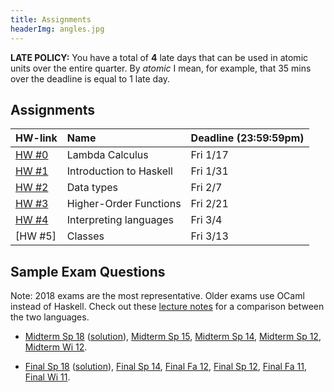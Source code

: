 ```yaml
---
title: Assignments
headerImg: angles.jpg
---
```


**LATE POLICY:** You have a total of **4** late days
that can be used in atomic units over the entire
quarter. By *atomic* I mean, for example, that 35
mins over the deadline is equal to 1 late day.

## Assignments

| **HW-link**                                      | **Name**                |  **Deadline (23:59:59pm)** |
|:-------------------------------------------------|:------------------------|:---------------------------|
| [HW #0](https://classroom.github.com/a/uZ3pZ6pP) | Lambda Calculus         | Fri 1/17                   |
| [HW #1](https://classroom.github.com/a/B5wdCjPJ) | Introduction to Haskell | Fri 1/31                   |
| [HW #2](https://classroom.github.com/a/Rmz7BvXX) | Data types              | Fri 2/7                    |
| [HW #3](https://classroom.github.com/a/qiPy2W1Q) | Higher-Order Functions  | Fri 2/21                   |
| [HW #4](https://classroom.github.com/a/hbFGb_aj) | Interpreting languages  | Fri 3/4                    |
| [HW #5]                                          | Classes                 | Fri 3/13                   |

## Sample Exam Questions

Note: 2018 exams are the most representative. Older exams use OCaml instead of Haskell.
Check out these [lecture notes](https://ucsd-cse130.github.io/web/lectures/02-haskell.html)
for a comparison between the two languages.

- [Midterm Sp 18](/static/raw/130-midterm-sp18.pdf) ([solution](/static/raw/130-midterm-sp18-solution.pdf)),
  [Midterm Sp 15](/static/raw/midterm-sp15.pdf),
  [Midterm Sp 14](/static/raw/midterm-sp14.pdf),
  [Midterm Sp 12](/static/raw/midterm-sp12.pdf),
  [Midterm Wi 12](/static/raw/midterm-wi12.pdf).

- [Final Sp 18](/static/raw/130-final-sp18.pdf) ([solution](/static/raw/130-final-sp18-solution.pdf)),
  [Final Sp 14](/static/raw/final-sp14.pdf),
  [Final Fa 12](/static/raw/final-fa12.pdf),
  [Final Sp 12](/static/raw/final-sp12.pdf),
  [Final Fa 11](/static/raw/final-fa11.pdf),
  [Final Wi 11](/static/raw/final-wi11.pdf).

